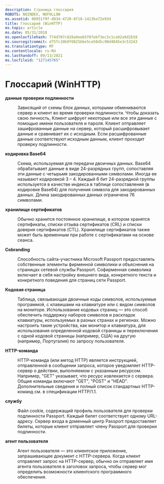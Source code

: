 ```yaml
---
description: Страница глоссария
ROBOTS: NOINDEX, NOFOLLOW
ms.assetid: 08951f9f-d03d-4720-8f18-1413ba72e93d
title: Глоссарий (WinHTTP)
ms.topic: article
ms.date: 05/31/2018
ms.openlocfilehash: f74d707c828a9eeb5f07ebf3ec3c1ca92a9d2b58
ms.sourcegitcommit: d75fc10b9f0825bbe5ce5045c90d4045e3c53243
ms.translationtype: MT
ms.contentlocale: ru-RU
ms.lasthandoff: 09/13/2021
ms.locfileid: "127145765"
---
```

# <a name="glossary-winhttp"></a>Глоссарий (WinHTTP)

<dl> <dt>

<span id="term_authentication_data"></span><span id="TERM_AUTHENTICATION_DATA"></span>**данные проверки подлинности**
</dt> <dd>

Зависящий от схемы блок данных, которыми обмениваются сервер и клиент во время проверки подлинности. Чтобы доказать свою личность, Клиент шифрует некоторые или все эти данные с помощью имени пользователя и пароля. Клиент отправляет зашифрованные данные на сервер, который расшифровывает данные и сравнивает их с исходным. Если расшифрованные данные соответствуют исходным данным, клиент проходит проверку подлинности.

</dd> <dt>

<span id="term_base64_encoding"></span><span id="TERM_BASE64_ENCODING"></span>**кодировка Base64**
</dt> <dd>

Схема, используемая для передачи двоичных данных. Base64 обрабатывает данные в виде 24-разрядных групп, сопоставляя эти данные с четырьмя закодированными символами. Иногда ее называют кодировкой 3 – 4. Каждый 6 бит 24-разрядной группы используется в качестве индекса в таблице сопоставления (в кодировке Base64) для получения символа для закодированных данных. Длина закодированных данных ограничена 76 символами.

</dd> <dt>

<span id="term_certificate_store"></span><span id="TERM_CERTIFICATE_STORE"></span>**хранилище сертификатов**
</dt> <dd>

Обычно хранится постоянное хранилище, в котором хранятся сертификаты, списки отзыва сертификатов (CRL) и списки доверия сертификатов (CTL). Хранилище сертификатов также может быть временным при работе с сертификатами на основе сеанса.

</dd> <dt>

<span id="term_cobranding"></span><span id="TERM_COBRANDING"></span>**Cobranding**
</dt> <dd>

Способность сайта-участника Microsoft Passport предоставлять собственные элементы фирменной символики и объяснения на страницах сетевой службы Passport. Софирменная символика включает в себя настройку внешнего вида, конкретного текста и конкретного поведения для страниц сети Passport.

</dd> <dt>

<span id="term_code_page"></span><span id="TERM_CODE_PAGE"></span>**Кодовая страница**
</dt> <dd>

Таблица, связывающая двоичные коды символов, используемые программой, с клавишами на клавиатуре или с видом символов на мониторе. Использование кодовых страниц — это способ обеспечить поддержку наборов символов и раскладок клавиатуры, используемых в разных странах и регионах. Можно настроить такие устройства, как монитор и клавиатура, для использования определенной кодовой страницы и переключения с одной кодовой страницы (например, США) на другую (например, Португалия) по запросу пользователя.

</dd> <dt>

<span id="term_http_verb"></span><span id="TERM_HTTP_VERB"></span>**HTTP-команда**
</dt> <dd>

HTTP-команда (или метод HTTP) является инструкцией, отправленной в сообщении запроса, которое уведомляет HTTP-сервер о действии, выполняемом с указанным ресурсом. Например, "GET" указывает, что ресурс извлекается с сервера. Общие команды включают "GET", "POST" и "HEAD". Дополнительные сведения и полный список стандартных HTTP-команд см. в спецификации HTTP/1.1.

</dd> <dt>

<span id="term_ticket"></span><span id="TERM_TICKET"></span>**службу**
</dt> <dd>

Файл cookie, содержащий профиль пользователя для проверки подлинности Passport. Каждый билет соответствует одному URL-адресу. Сервер входа в доменный центр Passport предоставляет билеты, которые клиент отправляет члену Passport для проверки подлинности.

</dd> <dt>

<span id="term_user_agent"></span><span id="TERM_USER_AGENT"></span>**агент пользователя**
</dt> <dd>

Агент пользователя — это клиентское приложение, запрашивающее документ с HTTP-сервера. Когда клиент отправляет запрос на HTTP-сервер, обычно он отправляет имя агента пользователя в заголовок запроса, чтобы сервер мог определить возможности клиентского программного обеспечения.

</dd> </dl>

 

 




